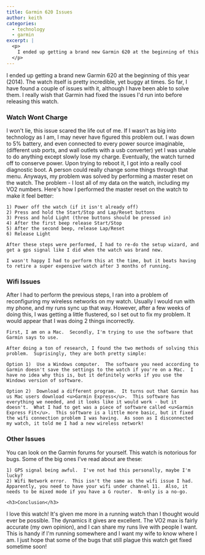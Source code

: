 ```yaml
---
title: Garmin 620 Issues
author: keith
categories:
  - technology
  - garmin
excerpt: |
  <p>
  	I ended up getting a brand new Garmin 620 at the beginning of this year (2014).  The watch itself is pretty incredible, yet buggy at times.  So far, I have found a couple of issues with it, although I have been able to solve them.  I really wish that Garmin had fixed the issues I'd run into before releasing this watch.
  </p>
---
```

<p>
	I ended up getting a brand new Garmin 620 at the beginning of this year (2014).  The watch itself is pretty incredible, yet buggy at times.  So far, I have found a couple of issues with it, although I have been able to solve them.  I really wish that Garmin had fixed the issues I'd run into before releasing this watch.
</p>
<p>
	<h3>Watch Wont Charge</h3>
</p>
<p>
	I won't lie, this issue scared the life out of me.  If I wasn't as big into technology as I am, I may never have figured this problem out.  I was down to 5% battery, and even connected to every power source imaginable, (different usb ports, and wall outlets with a usb converter) yet I was unable to do anything except slowly lose my charge.  Eventually, the watch turned off to conserve power.  Upon trying to reboot it, I got into a really cool diagnostic boot.  A person could really change some things through that menu.  Anyways, my problem was solved by performing a master reset on the watch.  The problem - I lost all of my data on the watch, including my VO2 numbers.  Here's how I performed the master reset on the watch to make it feel better:

	1) Power off the watch (if it isn't already off)
	2) Press and hold the Start/Stop and Lap/Reset buttons
	3) Press and hold Light (three buttons should be pressed in)
	4) After the first beep release Start/Stop
	5) After the second beep, release Lap/Reset
	6) Release Light

	After these steps were performed, I had to re-do the setup wizard, and get a gps signal like I did when the watch was brand new.  

	I wasn't happy I had to perform this at the time, but it beats having to retire a super expensive watch after 3 months of running.
</p>
<p>
	<h3>Wifi Issues</h3>
</p>
<p>
	After I had to perform the previous steps, I ran into a problem of reconfiguring my wireless networks on my watch.  Usually I would run with my phone, and my runs sync up that way.  However, after a few weeks of doing this, I was getting a little flustered, so I set out to fix my problem.  It would appear that I was doing 2 things incorrectly.

	First, I am on a Mac.  Secondly, I'm trying to use the software that Garmin says to use. 

	After doing a ton of research, I found the two methods of solving this problem.  Suprisingly, they are both pretty simple:

	Option 1)  Use a Windows computer.  The software you need according to Garmin doesn't save the settings to the watch if you're on a Mac.  I have no idea why this is, but it definitely works if you use the Windows version of software.

	Option 2)  Download a different program.  It turns out that Garmin has us Mac users download <u>Garmin Express</u>.  This software has everything we needed, and it looks like it would work - but it doesn't.  What I had to get was a piece of software called <u>Garmin Express Fit</u>.  This software is a little more basic, but it fixed the wifi connection problem I was having.  As soon as I disconnected my watch, it told me I had a new wireless network!
</p>
<p>
	<h3>Other Issues</h3>
</p>
<p>
	You can look on the Garmin forums for yourself.  This watch is notorious for bugs.  Some of the big ones I've read about are these:

	1) GPS signal being awful.  I've not had this personally, maybe I'm lucky?
	2) Wifi Network error.  This isn't the same as the wifi issue I had.  Apparently, you need to have your wifi under channel 11.  Also, it needs to be mixed mode if you have a G router.  N-only is a no-go.
</p>
<p>

	<h3>Conclusion</h3>
</p>
<p>
	I love this watch!  It's given me more in a running watch than I thought would ever be possible.  The dynamics it gives are excellent.  The VO2 max is fairly accurate (my own opinion), and I can share my runs live with people I want.  This is handy if I'm running somewhere and I want my wife to know where I am.  I just hope that some of the bugs that still plague this watch get fixed sometime soon!

</p>